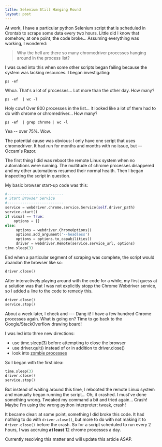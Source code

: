 ```yaml
---
title: Selenium Still Hanging Round
layout: post
---
```


At work, I have a particular python Selenium script that is scheduled in Crontab
to scrape some data every two hours.  Little did I know that somehow, at one point,
the code broke... Assuming everything was working, I wondered:
> Why the hell are there so many chromedriver processes hanging around in the process list?

I was cued into this when some other scripts began failing because the system was lacking
resources.  I began investigating:

```
ps -ef  
```

Whoa. That's a lot of processes... Lot more than the other day.  How many?

```
ps -ef  | wc -l
```

Holy cow!  Over 800 processes in the list... It looked like a lot of them had to do
with chrome or chromedriver... How many?

```
ps -ef  | grep chrome | wc -l
```

Yea -- over 75%. Wow.  

The potential cause was obvious: I only have one script that uses chromedriver.  It had run
for months and months with no issue, but -- Occam's Razor.  

The first thing I did was reboot the remote Linux system when no automations were 
running.  The multitude of chrome processes disappered and my other automations resumed
their normal health.  Then I began inspecting the script in question.

My basic browser start-up code was this:
```python
#--------------------------
# Start Browser Service
#--------------------------
service = webdriver.chrome.service.Service(self.driver_path)
service.start()
if visual == True:
    options = {}
else:
     options = webdriver.ChromeOptions()
     options.add_argument('--headless')
     options = options.to_capabilities()
     driver = webdriver.Remote(service.service_url, options)
time.sleep(3)
```

End when a particular segment of scraping was complete, the script would abandon
the browser like so:
```python
driver.close()
```

After interactively playing around with the code for a while, my first guess at a solution 
was that I was not explicitly stopp the Chrome Webdriver service, so I added a line to the code
to remedy this.
```python
driver.close()
service.stop()
```

About a week later, I check and --- Dang it! I have a few hundred Chrome processes again. What
is going on?  Time to go back to the Google/StackOverflow drawing board!

I was led into three new directions:
* use time.sleep(3) before attempting to close the browser 
* use driver.quit() instead of or in addition to driver.close() 
* look into [zombie processes](https://www.howtogeek.com/119815/htg-explains-what-is-a-zombie-process-on-linux/)

So I began with the first idea:
```python
time.sleep(3)
driver.close()
service.stop()
```

But instead of waiting around this time, I rebooted the remote Linux system and manually began 
running the script... Oh, it crashed.  I must've done something wrong.  Tweaked my command a bit and
tried again... Crash!  Maybe I'm using the wrong python interpreter: tweak, crash!  

It became clear: at some point, something I did broke this code. It had nothing to do with `driver.close()`,
but more to do with not making it to `driver.close()` before the crash.  So for a script scheduled to run
every 2 hours, I was accruing **at least** 12 chrome processes a day.  

Currently resolving this matter and will update this article ASAP.
